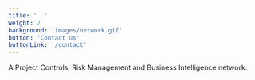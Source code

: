 ```yaml
---
title: '  '
weight: 2
background: 'images/network.gif'
button: 'Contact us'
buttonLink: '/contact'
---
```



A Project Controls, Risk Management and Business Intelligence network.
